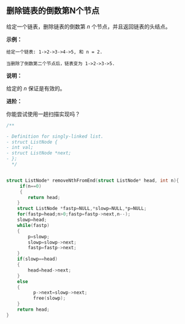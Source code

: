 ## 删除链表的倒数第N个节点

给定一个链表，删除链表的倒数第 *n* 个节点，并且返回链表的头结点。

**示例：**

```
给定一个链表: 1->2->3->4->5, 和 n = 2.

当删除了倒数第二个节点后，链表变为 1->2->3->5.
```

**说明：**

给定的 *n* 保证是有效的。

**进阶：**

你能尝试使用一趟扫描实现吗？

```c
/**

- Definition for singly-linked list.
- struct ListNode {
- int val;
- struct ListNode *next;
- };
  */


struct ListNode* removeNthFromEnd(struct ListNode* head, int n){
     if(n==0)
     {
        return head;
    }
    struct ListNode *fastp=NULL,*slowp=NULL,*p=NULL;
    for(fastp=head;n>0;fastp=fastp->next,n--);
    slowp=head;
    while(fastp)
    {
        p=slowp;
        slowp=slowp->next;
        fastp=fastp->next;
    }
    if(slowp==head)
    {
        head=head->next;
    }
    else
    {
          p->next=slowp->next;  
          free(slowp);
    }
    return head;
}
```

